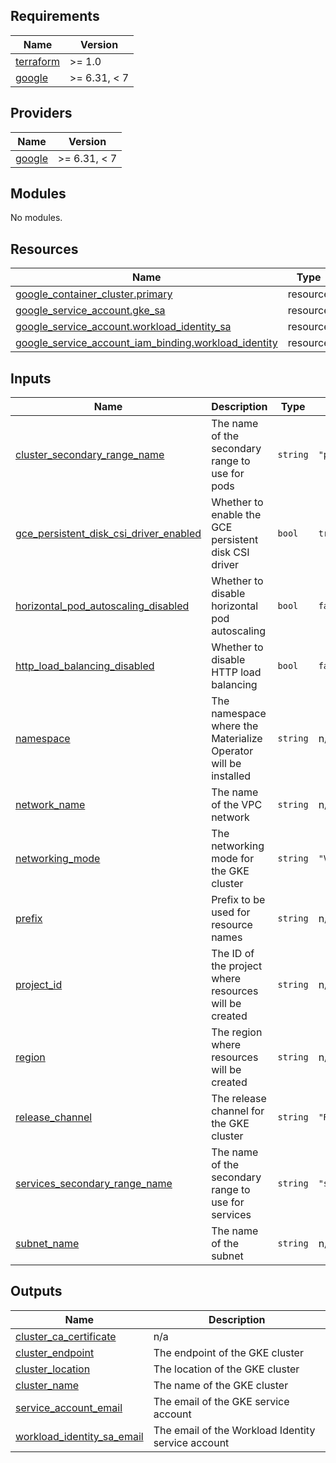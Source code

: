 ## Requirements

| Name | Version |
|------|---------|
| <a name="requirement_terraform"></a> [terraform](#requirement\_terraform) | >= 1.0 |
| <a name="requirement_google"></a> [google](#requirement\_google) | >= 6.31, < 7 |

## Providers

| Name | Version |
|------|---------|
| <a name="provider_google"></a> [google](#provider\_google) | >= 6.31, < 7 |

## Modules

No modules.

## Resources

| Name | Type |
|------|------|
| [google_container_cluster.primary](https://registry.terraform.io/providers/hashicorp/google/latest/docs/resources/container_cluster) | resource |
| [google_service_account.gke_sa](https://registry.terraform.io/providers/hashicorp/google/latest/docs/resources/service_account) | resource |
| [google_service_account.workload_identity_sa](https://registry.terraform.io/providers/hashicorp/google/latest/docs/resources/service_account) | resource |
| [google_service_account_iam_binding.workload_identity](https://registry.terraform.io/providers/hashicorp/google/latest/docs/resources/service_account_iam_binding) | resource |

## Inputs

| Name | Description | Type | Default | Required |
|------|-------------|------|---------|:--------:|
| <a name="input_cluster_secondary_range_name"></a> [cluster\_secondary\_range\_name](#input\_cluster\_secondary\_range\_name) | The name of the secondary range to use for pods | `string` | `"pods"` | no |
| <a name="input_gce_persistent_disk_csi_driver_enabled"></a> [gce\_persistent\_disk\_csi\_driver\_enabled](#input\_gce\_persistent\_disk\_csi\_driver\_enabled) | Whether to enable the GCE persistent disk CSI driver | `bool` | `true` | no |
| <a name="input_horizontal_pod_autoscaling_disabled"></a> [horizontal\_pod\_autoscaling\_disabled](#input\_horizontal\_pod\_autoscaling\_disabled) | Whether to disable horizontal pod autoscaling | `bool` | `false` | no |
| <a name="input_http_load_balancing_disabled"></a> [http\_load\_balancing\_disabled](#input\_http\_load\_balancing\_disabled) | Whether to disable HTTP load balancing | `bool` | `false` | no |
| <a name="input_namespace"></a> [namespace](#input\_namespace) | The namespace where the Materialize Operator will be installed | `string` | n/a | yes |
| <a name="input_network_name"></a> [network\_name](#input\_network\_name) | The name of the VPC network | `string` | n/a | yes |
| <a name="input_networking_mode"></a> [networking\_mode](#input\_networking\_mode) | The networking mode for the GKE cluster | `string` | `"VPC_NATIVE"` | no |
| <a name="input_prefix"></a> [prefix](#input\_prefix) | Prefix to be used for resource names | `string` | n/a | yes |
| <a name="input_project_id"></a> [project\_id](#input\_project\_id) | The ID of the project where resources will be created | `string` | n/a | yes |
| <a name="input_region"></a> [region](#input\_region) | The region where resources will be created | `string` | n/a | yes |
| <a name="input_release_channel"></a> [release\_channel](#input\_release\_channel) | The release channel for the GKE cluster | `string` | `"REGULAR"` | no |
| <a name="input_services_secondary_range_name"></a> [services\_secondary\_range\_name](#input\_services\_secondary\_range\_name) | The name of the secondary range to use for services | `string` | `"services"` | no |
| <a name="input_subnet_name"></a> [subnet\_name](#input\_subnet\_name) | The name of the subnet | `string` | n/a | yes |

## Outputs

| Name | Description |
|------|-------------|
| <a name="output_cluster_ca_certificate"></a> [cluster\_ca\_certificate](#output\_cluster\_ca\_certificate) | n/a |
| <a name="output_cluster_endpoint"></a> [cluster\_endpoint](#output\_cluster\_endpoint) | The endpoint of the GKE cluster |
| <a name="output_cluster_location"></a> [cluster\_location](#output\_cluster\_location) | The location of the GKE cluster |
| <a name="output_cluster_name"></a> [cluster\_name](#output\_cluster\_name) | The name of the GKE cluster |
| <a name="output_service_account_email"></a> [service\_account\_email](#output\_service\_account\_email) | The email of the GKE service account |
| <a name="output_workload_identity_sa_email"></a> [workload\_identity\_sa\_email](#output\_workload\_identity\_sa\_email) | The email of the Workload Identity service account |
